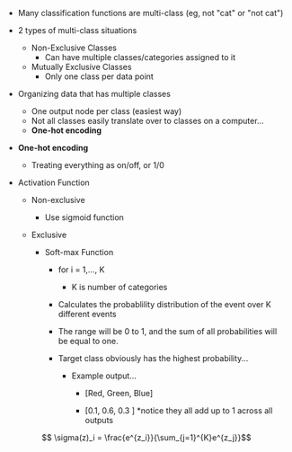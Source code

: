 * Many classification functions are multi-class (eg, not "cat" or "not cat")

*  2 types of multi-class situations
	* Non-Exclusive Classes
		* Can have multiple classes/categories assigned to it
	* Mutually Exclusive Classes
		* Only one class per data point
* Organizing data that has multiple classes
	* One output node per class (easiest way)
	* Not all classes easily translate over to classes on a computer...
	* **One-hot encoding**
* **One-hot encoding**
	* Treating everything as on/off, or 1/0
* Activation Function
	* Non-exclusive
		* Use sigmoid function

	* Exclusive

		* Soft-max Function

			* for i = 1,..., K

				* K is number of categories

			* Calculates the probablility distribution of the event over K different events

			* The range will be 0 to 1, and the sum of all probabilities will be equal to one.

			* Target class obviously has the highest probability...

				* Example output...

					* [Red, Green, Blue]

					* [0.1, 0.6, 0.3 ] *notice they all add up to 1 across all outputs

$$ \sigma(z)_i = \frac{e^{z_i}}{\sum_{j=1}^{K}e^{z_j}}$$

  